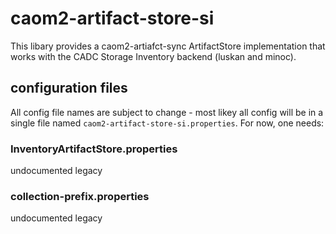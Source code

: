 # caom2-artifact-store-si

This libary provides a caom2-artiafct-sync ArtifactStore implementation that
works with the CADC Storage Inventory backend (luskan and minoc).


## configuration files

All config file names are subject to change - most likey all config will be in a 
single file named `caom2-artifact-store-si.properties`. For now, one needs:

### InventoryArtifactStore.properties

undocumented legacy

### collection-prefix.properties

undocumented legacy
 
